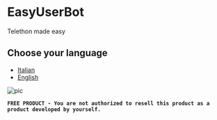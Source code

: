 # EasyUserBot
Telethon made easy

## Choose your language
* [Italian](https://github.com/RefewDev/EasyUserBot/tree/master/docs/it.md)
* [English](https://github.com/RefewDev/EasyUserBot/tree/master/docs/en.md)

![pic](https://github.com/RefewDev/EasyUserBot/blob/master/pic.png)


**`FREE PRODUCT - You are not authorized to resell this product as a product developed by yourself.`**
